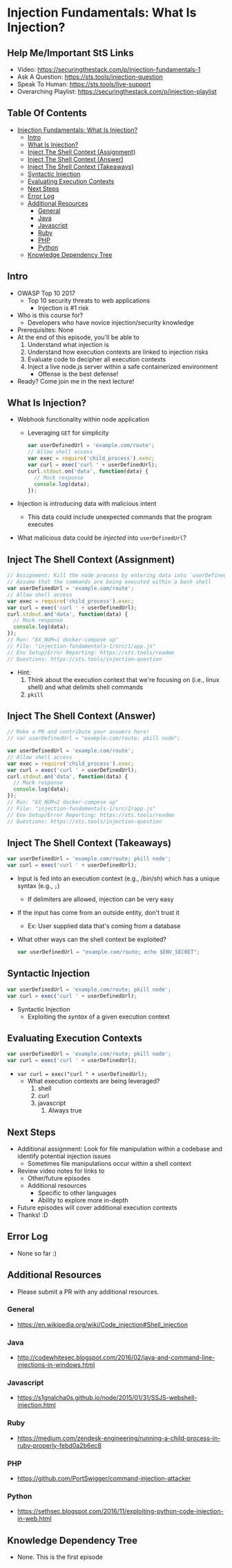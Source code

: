 Injection Fundamentals: What Is Injection?
==========================================

## Help Me/Important StS Links

-   Video: <https://securingthestack.com/p/injection-fundamentals-1>
-   Ask A Question: <https://sts.tools/injection-question>
-   Speak To Human: <https://sts.tools/live-support>
-   Overarching Playlist: <https://securingthestack.com/p/injection-playlist>

Table Of Contents
-----------------

-   [Injection Fundamentals: What Is
    Injection?](#injection-fundamentals-what-is-injection)
    -   [Intro](#intro)
    -   [What Is Injection?](#what-is-injection)
    -   [Inject The Shell Context
        (Assignment)](#inject-the-shell-context-assignment)
    -   [Inject The Shell Context
        (Answer)](#inject-the-shell-context-answer)
    -   [Inject The Shell Context
        (Takeaways)](#inject-the-shell-context-takeaways)
    -   [Syntactic Injection](#syntactic-injection)
    -   [Evaluating Execution Contexts](#evaluating-execution-contexts)
    -   [Next Steps](#next-steps)
    -   [Error Log](#error-log)
    -   [Additional Resources](#additional-resources)
        -   [General](#general)
        -   [Java](#java)
        -   [Javascript](#javascript)
        -   [Ruby](#ruby)
        -   [PHP](#php)
        -   [Python](#python)
    -   [Knowledge Dependency Tree](#knowledge-dependency-tree)

Intro
-----

-   OWASP Top 10 2017
    -   Top 10 security threats to web applications
        -   Injection is \#1 risk
-   Who is this course for?
    -   Developers who have novice injection/security knowledge
-   Prerequisites: None
-   At the end of this episode, you'll be able to
    1.  Understand what injection is
    2.  Understand how execution contexts are linked to injection risks
    3.  Evaluate code to decipher all execution contexts
    4.  Inject a live node.js server within a safe containerized
        environment
        -   Offense is the best defense!
-   Ready? Come join me in the next lecture!

What Is Injection?
------------------

-   Webhook functionality within node application
    -   Leveraging `GET` for simplicity

        ``` javascript
        var userDefinedUrl = 'example.com/route';
        // Allow shell access
        var exec = require('child_process').exec;
        var curl = exec('curl ' + userDefinedUrl);
        curl.stdout.on('data', function(data) {
          // Mock response
          console.log(data);
        });
        ```

-   Injection is introducing data with malicious intent
    -   This data could include unexpected commands that the program
        executes
-   What malicious data could be *injected* into `userDefinedUrl`?

Inject The Shell Context (Assignment)
-------------------------------------

``` javascript
// Assignment: Kill the node process by entering data into `userDefinedUrl`
// Assume that the commands are being executed within a bash shell
var userDefinedUrl = 'example.com/route';
// Allow shell access
var exec = require('child_process').exec;
var curl = exec('curl ' + userDefinedUrl);
curl.stdout.on('data', function(data) {
  // Mock response
  console.log(data);
});
// Run: "EX_NUM=1 docker-compose up"
// File: "injection-fundamentals-1/src/1/app.js"
// Env Setup/Error Reporting: https://sts.tools/readme
// Questions: https://sts.tools/injection-question
```

-   Hint:
    1.  Think about the execution context that we're focusing on (i.e.,
        linux shell) and what delimits shell commands
    2.  `pkill`

Inject The Shell Context (Answer)
---------------------------------

``` javascript
// Make a PR and contribute your answers here!
// var userDefinedUrl = "example.com/route; pkill node";

var userDefinedUrl = 'example.com/route';
// Allow shell access
var exec = require('child_process').exec;
var curl = exec('curl ' + userDefinedUrl);
curl.stdout.on('data', function(data) {
  // Mock response
  console.log(data);
});
// Run: "EX_NUM=2 docker-compose up"
// File: "injection-fundamentals-1/src/2/app.js"
// Env Setup/Error Reporting: https://sts.tools/readme
// Questions: https://sts.tools/injection-question
```

Inject The Shell Context (Takeaways)
------------------------------------

``` javascript
var userDefinedUrl = 'example.com/route; pkill node';
var curl = exec('curl ' + userDefinedUrl);
```

-   Input is fed into an execution context (e.g., /bin/sh) which has a
    unique syntax (e.g., `;`)
    -   If delimiters are allowed, injection can be very easy
-   If the input has come from an outside entity, don't trust it
    -   Ex: User supplied data that's coming from a database
-   What other ways can the shell context be exploited?

    ``` javascript
    var userDefinedUrl = "example.com/route; echo $ENV_SECRET";
    ```

Syntactic Injection
-------------------

``` javascript
var userDefinedUrl = 'example.com/route; pkill node';
var curl = exec('curl ' + userDefinedUrl);
```

-   Syntactic Injection
    -   Exploiting the *syntax* of a given execution context

Evaluating Execution Contexts
-----------------------------

``` javascript
var userDefinedUrl = 'example.com/route; pkill node';
var curl = exec('curl ' + userDefinedUrl);
```

-   `var curl = exec("curl " + userDefinedUrl);`
    -   What execution contexts are being leveraged?
        1.  shell
        2.  curl
        3.  javascript
            1.  Always true

Next Steps
----------

-   Additional assignment: Look for file manipulation within a codebase
    and identify potential injection issues
    -   Sometimes file manipulations occur within a shell context
-   Review video notes for links to
    -   Other/future episodes
    -   Additional resources
        -   Specific to other languages
        -   Ability to explore more in-depth
-   Future episodes will cover additional execution contexts
-   Thanks! :D

Error Log
---------

-   None so far :)

Additional Resources
--------------------

-   Please submit a PR with any additional resources.

### General

-   <https://en.wikipedia.org/wiki/Code_injection#Shell_injection>

### Java

-   <http://codewhitesec.blogspot.com/2016/02/java-and-command-line-injections-in-windows.html>

### Javascript

-   <https://s1gnalcha0s.github.io/node/2015/01/31/SSJS-webshell-injection.html>

### Ruby

-   <https://medium.com/zendesk-engineering/running-a-child-process-in-ruby-properly-febd0a2b6ec8>

### PHP

-   <https://github.com/PortSwigger/command-injection-attacker>

### Python

-   <https://sethsec.blogspot.com/2016/11/exploiting-python-code-injection-in-web.html>

Knowledge Dependency Tree
-------------------------

-   None. This is the first episode
